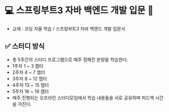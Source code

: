 # 💻 스프링부트3 자바 백엔드 개발 입문 💯

* 교재 : 코딩 자율 학습 / 스프링부트3 자바 백엔드 개발 입문서
  <br />
  
## ✅ 스터디 방식
- 총 5주간의 스터디 프로그램으로 매주 정해진 분량을 학습한다.
- 1주차 1 ~ 3 챕터
- 2주차 4 ~ 7 챕터
- 3주차 8 ~ 12 챕터
- 4주차 13 ~ 15 챕터
- 5주차 16 ~ 19 챕터
- 매주 진행되는 오프라인 스터디모임에서 학습 내용들을 서로 공유하며 피드백 시간을 가진다.
  <br />
